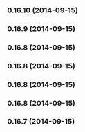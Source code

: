 ### 0.16.10 (2014-09-15)


### 0.16.9 (2014-09-15)


### 0.16.8 (2014-09-15)


### 0.16.8 (2014-09-15)


### 0.16.8 (2014-09-15)


### 0.16.8 (2014-09-15)


### 0.16.7 (2014-09-15)

